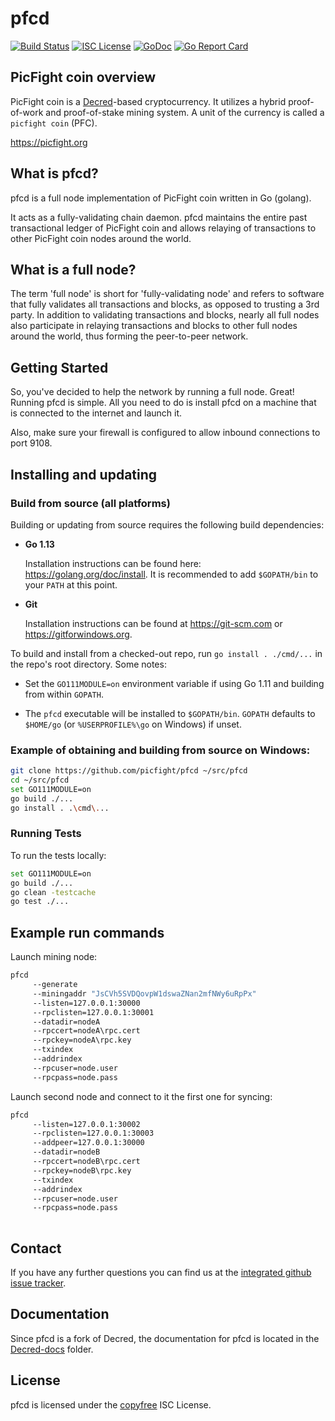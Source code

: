 pfcd
====

[![Build Status](https://travis-ci.org/picfight/pfcd.png?branch=master)](https://travis-ci.org/picfight/pfcd)
[![ISC License](http://img.shields.io/badge/license-ISC-blue.svg)](http://copyfree.org)
[![GoDoc](https://img.shields.io/badge/godoc-reference-blue.svg)](http://godoc.org/github.com/picfight/pfcd)
[![Go Report Card](https://goreportcard.com/badge/github.com/picfight/pfcd)](https://goreportcard.com/report/github.com/picfight/pfcd)

## PicFight coin overview

PicFight coin is a [Decred](https://decred.org)-based cryptocurrency.
It utilizes a hybrid proof-of-work and proof-of-stake mining system.
A unit of the currency is called a `picfight coin` (PFC).

https://picfight.org

## What is pfcd?

pfcd is a full node implementation of PicFight coin written in Go (golang).

It acts as a fully-validating chain daemon.  pfcd maintains the entire past
transactional ledger of PicFight coin and allows relaying of transactions
to other PicFight coin nodes around the world.

## What is a full node?

The term 'full node' is short for 'fully-validating node' and refers to software
that fully validates all transactions and blocks, as opposed to trusting a 3rd
party. In addition to validating transactions and blocks, nearly all full nodes
also participate in relaying transactions and blocks to other full nodes around
the world, thus forming the peer-to-peer network.

## Getting Started

So, you've decided to help the network by running a full node.  Great!  Running
pfcd is simple.  All you need to do is install pfcd on a machine that is
connected to the internet and launch it.

Also, make sure your firewall is configured to allow inbound connections to port
9108.

## Installing and updating

### Build from source (all platforms)

Building or updating from source requires the following build dependencies:

- **Go 1.13**

  Installation instructions can be found here: https://golang.org/doc/install.
  It is recommended to add `$GOPATH/bin` to your `PATH` at this point.

- **Git**

  Installation instructions can be found at https://git-scm.com or
  https://gitforwindows.org.

To build and install from a checked-out repo, run `go install . ./cmd/...` in
the repo's root directory.  Some notes:

* Set the `GO111MODULE=on` environment variable if using Go 1.11 and building
  from within `GOPATH`.

* The `pfcd` executable will be installed to `$GOPATH/bin`.  `GOPATH`
  defaults to `$HOME/go` (or `%USERPROFILE%\go` on Windows) if unset.

### Example of obtaining and building from source on Windows:

```bash
git clone https://github.com/picfight/pfcd ~/src/pfcd
cd ~/src/pfcd
set GO111MODULE=on
go build ./...
go install . .\cmd\...
```

### Running Tests

To run the tests locally:

```bash
set GO111MODULE=on
go build ./...
go clean -testcache
go test ./...
```

## Example run commands

Launch mining node:
```bash
pfcd
     --generate
     --miningaddr "JsCVh5SVDQovpW1dswaZNan2mfNWy6uRpPx"
     --listen=127.0.0.1:30000
     --rpclisten=127.0.0.1:30001
     --datadir=nodeA
     --rpccert=nodeA\rpc.cert
     --rpckey=nodeA\rpc.key     
     --txindex
     --addrindex
     --rpcuser=node.user
     --rpcpass=node.pass
```

Launch second node and connect to it the first one for syncing:
```bash
pfcd
     --listen=127.0.0.1:30002
     --rpclisten=127.0.0.1:30003
     --addpeer=127.0.0.1:30000
     --datadir=nodeB
     --rpccert=nodeB\rpc.cert
     --rpckey=nodeB\rpc.key
     --txindex
     --addrindex
     --rpcuser=node.user
     --rpcpass=node.pass
     
```

## Contact

If you have any further questions you can find us at the
[integrated github issue tracker](https://github.com/picfight/pfcd/issues).

## Documentation

Since pfcd is a fork of Decred, the documentation for pfcd is located in the
[Decred-docs](https://github.com/decred/dcrd/tree/master/docs) folder.

## License

pfcd is licensed under the [copyfree](http://copyfree.org) ISC License.
